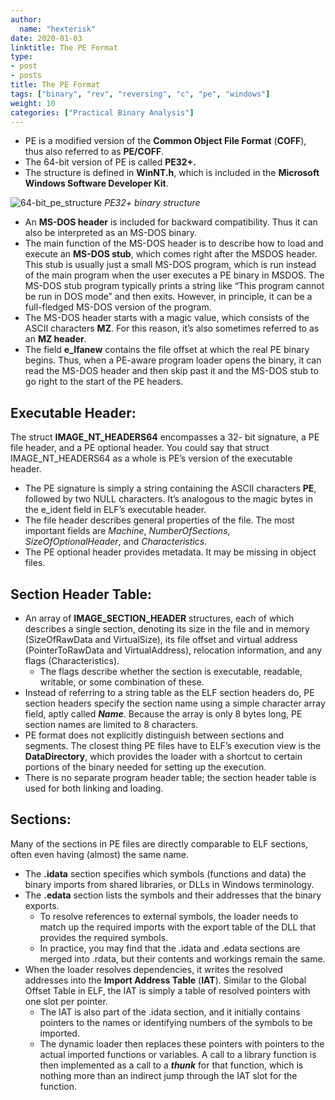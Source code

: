 ```yaml
---
author:
  name: "hexterisk"
date: 2020-01-03
linktitle: The PE Format
type:
- post
- posts
title: The PE Format
tags: ["binary", "rev", "reversing", "c", "pe", "windows"]
weight: 10
categories: ["Practical Binary Analysis"]
---
```


*   PE is a modified version of the **Common Object File Format** (**COFF**), thus also referred to as **PE/COFF**.
*   The 64-bit version of PE is called **PE32+.**
*   The structure is defined in **WinNT.h**, which is included in the **Microsoft Windows Software Developer Kit**.

![64-bit_pe_structure](/The_PE_Format/image.png)
_PE32+ binary structure_

*   An **MS-DOS header** is included for backward compatibility. Thus it can also be interpreted as an MS-DOS binary.
*   The main function of the MS-DOS header is to describe how to load and execute an **MS-DOS stub**, which comes right after the MSDOS header. This stub is usually just a small MS-DOS program, which is run instead of the main program when the user executes a PE binary in MSDOS. The MS-DOS stub program typically prints a string like “This program cannot be run in DOS mode” and then exits. However, in principle, it can be a full-fledged MS-DOS version of the program.
*   The MS-DOS header starts with a magic value, which consists of the ASCII characters **MZ**. For this reason, it’s also sometimes referred to as an **MZ header**.
*   The field **e\_lfanew** contains the file offset at which the real PE binary begins. Thus, when a PE-aware program loader opens the binary, it can read the MS-DOS header and then skip past it and the MS-DOS stub to go right to the start of the PE headers.

## Executable Header:

The struct **IMAGE\_NT\_HEADERS64** encompasses a 32- bit signature, a PE file header, and a PE optional header. You could say that struct IMAGE\_NT\_HEADERS64 as a whole is PE’s version of the executable header.

*   The PE signature is simply a string containing the ASCII characters **PE**, followed by two NULL characters. It’s analogous to the magic bytes in the e\_ident field in ELF’s executable header.
*   The file header describes general properties of the file. The most important fields are _Machine_, _NumberOfSections_, _SizeOfOptionalHeader_, and _Characteristics_.
*   The PE optional header provides metadata. It may be missing in object files.

## Section Header Table:

*   An array of **IMAGE\_SECTION\_HEADER** structures, each of which describes a single section, denoting its size in the file and in memory (SizeOfRawData and VirtualSize), its file offset and virtual address (PointerToRawData and VirtualAddress), relocation information, and any flags (Characteristics).
    *   The flags describe whether the section is executable, readable, writable, or some combination of these.
*   Instead of referring to a string table as the ELF section headers do, PE section headers specify the section name using a simple character array field, aptly called _**Name**_. Because the array is only 8 bytes long, PE section names are limited to 8 characters.
*   PE format does not explicitly distinguish between sections and segments. The closest thing PE files have to ELF’s execution view is the **DataDirectory**, which provides the loader with a shortcut to certain portions of the binary needed for setting up the execution.
*   There is no separate program header table; the section header table is used for both linking and loading.

## Sections:

Many of the sections in PE files are directly comparable to ELF sections, often even having (almost) the same name.

*   The **.idata** section specifies which symbols (functions and data) the binary imports from shared libraries, or DLLs in Windows terminology.
*   The **.edata** section lists the symbols and their addresses that the binary exports.
    *   To resolve references to external symbols, the loader needs to match up the required imports with the export table of the DLL that provides the required symbols.
    *   In practice, you may find that the .idata and .edata sections are merged into .rdata, but their contents and workings remain the same.
*   When the loader resolves dependencies, it writes the resolved addresses into the **Import Address Table** (**IAT**). Similar to the Global Offset Table in ELF, the IAT is simply a table of resolved pointers with one slot per pointer.
    *   The IAT is also part of the .idata section, and it initially contains pointers to the names or identifying numbers of the symbols to be imported.
    *   The dynamic loader then replaces these pointers with pointers to the actual imported functions or variables. A call to a library function is then implemented as a call to a _**thunk**_ for that function, which is nothing more than an indirect jump through the IAT slot for the function.
